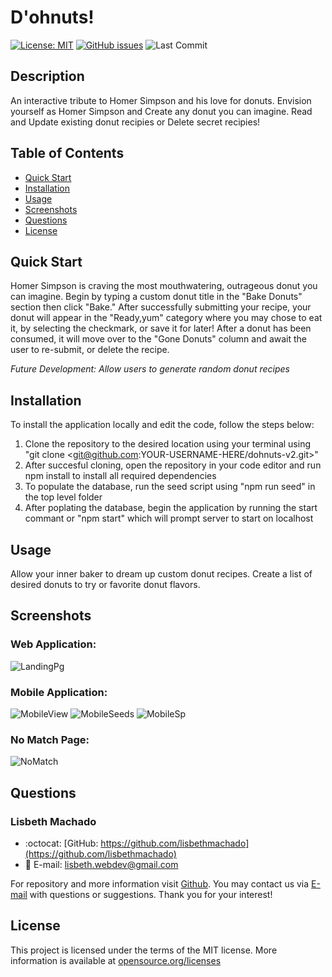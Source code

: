 # D'ohnuts!
<!-- [![Build Status](https://travis-ci.org/lisbethmachado/dohnuts.svg?branch=master)](https://travis-ci.org/lisbethmachado/dohnuts-v2) -->
[![License: MIT](https://img.shields.io/badge/License-MIT-yellow.svg)](https://opensource.org/licenses/MIT)
[![GitHub issues](https://img.shields.io/github/issues/lisbethmachado/dohnuts-v2)](https://github.com/lisbethmachado/dohnuts-v2/issues)
![Last Commit](https://img.shields.io/github/last-commit/lisbethmachado/dohnuts-v2)

## Description
An interactive tribute to Homer Simpson and his love for donuts. Envision yourself as Homer Simpson and Create any donut you can imagine. Read and Update existing donut recipies or Delete secret recipies!

## Table of Contents    
* [Quick Start](#quick-start)
* [Installation](#Installation)
* [Usage](#usage)
* [Screenshots](#screenshots)
* [Questions](#questions)  
* [License](#lisence)

## Quick Start
Homer Simpson is craving the most mouthwatering, outrageous donut you can imagine. Begin by typing a custom donut title in the "Bake Donuts" section then click "Bake." After successfully submitting your recipe, your donut will appear in the "Ready,yum" category where you may chose to eat it, by selecting the checkmark, or save it for later! After a donut has been consumed, it will move over to the "Gone Donuts" column and await the user to re-submit, or delete the recipe.

*Future Development: Allow users to generate random donut recipes*

## Installation
To install the application locally and edit the code, follow the steps below:
1. Clone the repository to the desired location using your terminal using "git clone <git@github.com:YOUR-USERNAME-HERE/dohnuts-v2.git>"
2. After succesful cloning, open the repository in your code editor and run npm install to install all required dependencies
3. To populate the database, run the seed script using "npm run seed" in the top level folder
4. After poplating the database, begin the application by running the start commant or "npm start" which will prompt server to start on localhost

## Usage
Allow your inner baker to dream up custom donut recipes. Create a list of desired donuts to try or favorite donut flavors.
      
## Screenshots
### Web Application:
![LandingPg](./assets/landing-pg.png)

### Mobile Application:
![MobileView](./assets/mobile-view.png)
![MobileSeeds](./assets/mobile-seeds.png)
![MobileSp](./assets/mobile-sp.png)

### No Match Page:
![NoMatch](./assets/nomatch-pg.png)

<!-- ## Technologies Used
* [GitHub](https://www.github.com/)
* [Heroku](https://www.heroku.com/)
* [MockFlow Wireframe](https://www.mockflow.com/)
* [MongoDB Atlas](https://www.mongodb.com/cloud/atlas)
* [Postman- Route Testing](https://www.postman.com/)
* [React](https://reactjs.org/)
* [React-bootstrap](https://react-bootstrap.github.io/)
* [Travis CI](https://travis-ci.org/) -->

## Questions
### Lisbeth Machado
* :octocat: [GitHub: https://github.com/lisbethmachado](https://github.com/lisbethmachado)
* 📧 E-mail: lisbeth.webdev@gmail.com

For repository and more information visit [Github](http://www.github.com/lisbethmachado). You may contact us via [E-mail](mailto:lisbeth.webdev@gmail.com) with questions or suggestions. Thank you for your interest!

## License
<!-- Copyright 2020 - present Lisbeth Machado. -->
This project is licensed under the terms of the MIT license. 
More information is available at [opensource.org/licenses](https://opensource.org/licenses/MIT)